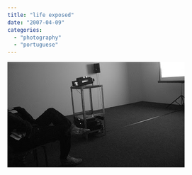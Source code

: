 ```yaml
---
title: "life exposed"
date: "2007-04-09"
categories: 
  - "photography"
  - "portuguese"
---
```


[![](images/life+exposed.jpg)](http://3.bp.blogspot.com/_ab4oT61_gnQ/RhrE5aI9tMI/AAAAAAAAACo/qgmdMepQt8g/s1600-h/life+exposed.jpg)
